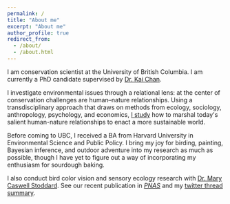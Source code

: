 ```yaml
---
permalink: /
title: "About me"
excerpt: "About me"
author_profile: true
redirect_from: 
  - /about/
  - /about.html
---
```

I am conservation scientist at the University of British Columbia. I am currently a PhD candidate supervised by [Dr. Kai Chan](https://chanslab.ires.ubc.ca/).

<!--- Human lifestyles are evolving. We're living in cities and relying on new technologies. We're interacting with friends and family differently, and working and playing differently. All of these changes are reshaping the relationships that we build with nature. Unfortunately, conservation efforts often fail to harness these new relationships, stifling ordinary people's conservation action. -->

I investigate environmental issues through a relational lens:  at the center of conservation challenges are human–nature relationships. Using a transdisciplinary approach that draws on methods from ecology, sociology, anthropology, psychology, and economics, [I study](/research) how to marshal today's salient human-nature relationships to enact a more sustainable world.

Before coming to UBC, I received a BA from Harvard University in Environmental Science and Public Policy. I bring my joy for birding, painting, Bayesian inference, and outdoor adventure into my research as much as possible, though I have yet to figure out a way of incorporating my enthusiasm for sourdough baking.

I also conduct bird color vision and sensory ecology research with [Dr. Mary Caswell Stoddard](https://www.marycstoddard.com/). See our recent publication in [*PNAS*](https://www.pnas.org/content/early/2020/06/09/1919377117) and my [twitter thread summary](https://twitter.com/HaroldEyster/status/1272627047861415936).  
